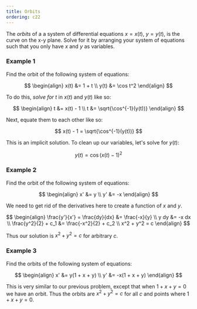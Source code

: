 ```yaml
---
title: Orbits
ordering: c22
---
```


The _orbits_ of a a system of differential equations $x = x(t)$, $y = y(t)$, is the curve on the x-y plane. Solve for it by arranging your system of equations such that you only have $x$ and $y$ as variables.

### Example 1

Find the orbit of the following system of equations:

$$
\begin{align}
  x(t) &= 1 + t \\
  y(t) &= \cos t^2
\end{align}
$$

To do this, _solve for $t$_ in $x(t)$ and $y(t)$ like so:

$$
\begin{align}
  t &= x(t) - 1 \\
  t &= \sqrt{\cos^{-1}(y(t))}
\end{align}
$$

Next, equate them to each other like so:

$$
x(t) - 1 = \sqrt{\cos^{-1}(y(t))}
$$

This is an implicit solution. To clean up our variables, let's solve for $y(t)$:

$$
y(t) = \cos (x(t) - 1)^2
$$

### Example 2

Find the orbit of the following system of equations:

$$
\begin{align}
  x' &= y \\
  y' &= -x
\end{align}
$$

We need to get rid of the derivatives here to create a function of $x$ and $y$.

$$
\begin{align}
  \frac{y'}{x'} = \frac{dy}{dx} &= \frac{-x}{y} \\
  y dy &= -x dx \\
  \frac{y^2}{2} + c_1 &= \frac{-x^2}{2} + c_2 \\
  x^2 + y^2 = c
\end{align}
$$

Thus our solution is $x^2 + y^2 = c$ for arbitrary $c$.

### Example 3

Find the orbits of the following system of equations:

$$
\begin{align}
  x' &= y(1 + x + y) \\
  y' &= -x(1 + x + y)
\end{align}
$$

This is very similar to our previous problem, except that when $1 + x + y = 0$ we have an orbit. Thus the orbits are $x^2 + y^2 = c$ for all $c$ and points where $1 + x + y = 0$.
